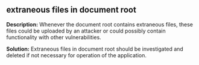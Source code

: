 
extraneous files in document root
-------

**Description:**
Whenever the document root contains extraneous files, these files could be uploaded by an attacker or could possibly contain functionality with other vulnerabilities.



**Solution:**
Extraneous files in document root should be investigated and deleted if not necessary for operation of the application.

	